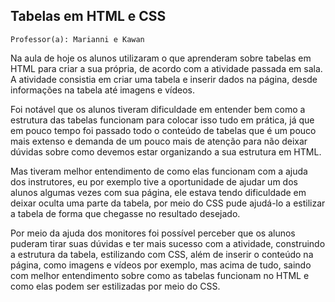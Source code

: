 ## Tabelas em HTML e CSS

`Professor(a): Marianni e Kawan`

Na aula de hoje os alunos utilizaram o que aprenderam sobre tabelas em HTML para criar a sua própria, de acordo com a atividade passada em sala.
A atividade consistia em criar uma tabela e inserir dados na página, desde informações na tabela até imagens e vídeos.

Foi notável que os alunos tiveram dificuldade em entender bem como a estrutura das tabelas funcionam para colocar isso tudo em prática, já que em pouco tempo foi passado todo o conteúdo de tabelas que é um pouco mais extenso e demanda de um pouco mais de atenção para não deixar dúvidas sobre como devemos estar organizando a sua estrutura em HTML.

Mas tiveram melhor entendimento de como elas funcionam com a ajuda dos instrutores, eu por exemplo tive a oportunidade de ajudar um dos alunos algumas vezes com sua página, ele estava tendo dificuldade em deixar oculta uma parte da tabela, por meio do CSS pude ajudá-lo a estilizar a tabela de forma que chegasse no resultado desejado.

Por meio da ajuda dos monitores foi possível perceber que os alunos puderam tirar suas dúvidas e ter mais sucesso com a atividade, construindo a estrutura da tabela, estilizando com CSS, além de inserir o conteúdo na página, como imagens e vídeos por exemplo, mas acima de tudo, saindo com melhor entendimento sobre como as tabelas funcionam no HTML e como elas podem ser estilizadas por meio do CSS.
